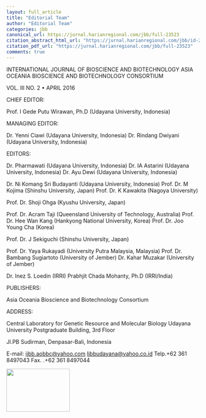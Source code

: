```yaml
---
layout: full_article
title: "Editorial Team"
author: "Editorial Team"
categories: jbb
canonical_url: https://jurnal.harianregional.com/jbb/full-23523 
citation_abstract_html_url: "https://jurnal.harianregional.com/jbb/id-23523"
citation_pdf_url: "https://jurnal.harianregional.com/jbb/full-23523"  
comments: true
---
```


<p><span class="font1">INTERNATIONAL JOURNAL OF BIOSCIENCE AND BIOTECHNOLOGY </span><span class="font0">ASIA OCEANIA BIOSCIENCE AND BIOTECHNOLOGY CONSORTIUM</span></p>
<p><span class="font0">VOL. III NO. 2 • APRIL 2016</span></p>
<p><span class="font0">CHIEF EDITOR:</span></p>
<p><span class="font0">Prof. I Gede Putu Wirawan, Ph.D (Udayana University, Indonesia)</span></p>
<p><span class="font0">MANAGING EDITOR:</span></p>
<p><span class="font0">Dr. Yenni Ciawi (Udayana University, Indonesia) Dr. Rindang Dwiyani (Udayana University, Indonesia)</span></p>
<p><span class="font0">EDITORS:</span></p>
<p><span class="font0">Dr. Pharmawati (Udayana University, Indonesia) Dr. IA Astarini (Udayana University, Indonesia) Dr. Ayu Dewi (Udayana University, Indonesia)</span></p>
<p><span class="font0">Dr. Ni Komang Sri Budayanti (Udayana University, Indonesia) Prof. Dr. M Kojima (Shinshu University, Japan) Prof. Dr. K Kawakita (Nagoya University)</span></p>
<p><span class="font0">Prof. Dr. Shoji Ohga (Kyushu University, Japan)</span></p>
<p><span class="font0">Prof. Dr. Acram Taji (Queensland University of Technology, Australia) Prof. Dr. Hee Wan Kang (Hankyong National University, Korea) Prof. Dr. Joo Young Cha (Korea)</span></p>
<p><span class="font0">Prof. Dr. J Sekiguchi (Shinshu University, Japan)</span></p>
<p><span class="font0">Prof. Dr. Yaya Rukayadi (University Putra Malaysia, Malaysia) Prof. Dr. Bambang Sugiartoto (University of Jember) Dr. Kahar Muzakar (University of Jember)</span></p>
<p><span class="font0">Dr. Inez S. Loedin (IRRI) Prabhjit Chada Mohanty, Ph.D (IRRI/India)</span></p>
<p><span class="font0">PUBLISHERS:</span></p>
<p><span class="font0">Asia Oceania Bioscience and Biotechnology Consortium</span></p>
<p><span class="font0">ADDRESS:</span></p>
<p><span class="font0">Central Laboratory for Genetic Resource and Molecular Biology Udayana University Postgraduate Building, 3rd Floor</span></p>
<p><span class="font0">Jl.PB Sudirman, Denpasar-Bali, Indonesia</span></p>
<p><span class="font0">E-mail: </span><a href="mailto:ijbb.aobbc@yahoo.com"><span class="font0">ijbb.aobbc@yahoo.com</span></a><span class="font0"> </span><a href="mailto:Ijbbudayana@yahoo.co.id"><span class="font0">Ijbbudayana@yahoo.co.id</span></a><span class="font0"> Telp.+62 361 8497043 Fax. .+62 361 8497044</span></p><img src="https://jurnal.harianregional.com/media/23523-1.jpg" alt="" style="width:124pt;height:84pt;">